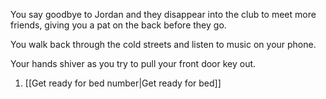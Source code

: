 
You say goodbye to Jordan and they disappear into the club to meet more friends, giving you a pat on the back before they go.

You walk back through the cold streets and listen to music on your phone.

Your hands shiver as you try to pull your front door key out.

1. [[Get ready for bed number|Get ready for bed]]
